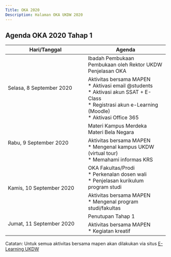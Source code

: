 ```yaml
---
Title: OKA 2020
Description: Halaman OKA UKDW 2020
---
```


## Agenda OKA 2020 Tahap 1

<table style="width: 100%; max-width: 40em;">
    <thead>
        <tr>
            <th style="width: 50%;">Hari/Tanggal</th>
            <th style="width: 50%;">Agenda</th>
        </tr>
    </thead>
    <tbody>
        <tr>
            <td rowspan="2">Selasa, 8 September 2020</td>
            <td>Ibadah Pembukaan<br/>
                Pembukaan oleh Rektor UKDW<br/>
                Penjelasan OKA</td>
        </tr>
        <tr>
	    <td>Aktivitas bersama MAPEN<br/>
		* Aktivasi email @students<br/>
		* Aktivasi akun SSAT + E-Class<br/>
		* Registrasi akun e-Learning (Moodle)<br/>
		* Aktivasi Office 365</td>
	</tr>
        <tr>
            <td rowspan="2">Rabu, 9 September 2020</td>
            <td>Materi Kampus Merdeka<br/>
		Materi Bela Negara</td>
        </tr>
        <tr>
	    <td>Aktivitas bersama MAPEN<br/>
		* Mengenal kampus UKDW (virtual tour)<br/>
		* Memahami informas KRS</td>
	</tr>
        <tr>
            <td rowspan="2">Kamis, 10 September 2020</td>
            <td>OKA Fakultas/Prodi<br/>
		* Perkenalan dosen wali<br/>
		* Penjelasan kurikulum program studi</td>
        </tr>
        <tr>
	    <td>Aktivitas bersama MAPEN<br/>
		* Mengenal program studi/fakultas</td>
	</tr>
        <tr>
            <td rowspan="2">Jumat, 11 September 2020</td>
            <td>Penutupan Tahap 1</td>
        </tr>
        <tr>
	    <td>Aktivitas bersama MAPEN<br/>
		* Kegiatan kreatif</td>
	</tr>
    </tbody>
</table>

Catatan: Untuk semua aktivitas bersama mapen akan dilakukan via situs [E-Learning UKDW](https://elearning.ukdw.ac.id/)
